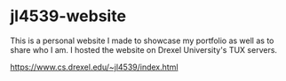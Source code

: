 # jl4539-website

This is a personal website I made to showcase my portfolio as well as to share who I am. I hosted the website on Drexel University's TUX servers.

https://www.cs.drexel.edu/~jl4539/index.html
